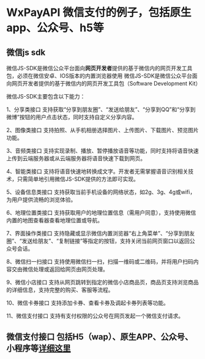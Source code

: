 # WxPayAPI 微信支付的例子，包括原生app、公众号、h5等

## 微信js sdk
   微信JS-SDK是微信公众平台面向**网页开发者**提供的基于微信内的网页开发工具包，必须在微信安卓、IOS版本的内置浏览器使用
   微信JS-SDK是微信公众平台面向网页开发者提供的基于微信内的网页开发工具包（Software Development Kit）
   
微信JS-SDK主要包含以下能力：

1、分享类接口
支持获取“分享到朋友圈”、“发送给朋友”、“分享到QQ”和“分享到微博”按钮的用户点击状态，同时支持自定义分享内容。

2、图像类接口
支持拍照、从手机相册选择图片、上传图片、下载图片、预览图片功能。

3、音频类接口
支持实现录制、播放、暂停播放语音等功能，同时支持将语音快速上传到云端服务器或从云端服务器将语音快速下载到网页。

4、智能类接口
支持将语音快速地转换成文字。开发者无需掌握语音识别相关技术，只需简单地引用微信JS-SDK提供的方法即可实现。

5、设备信息类接口
支持获取当前手机设备的网络状态，如2g、3g、4g或wifi，为用户提供流畅的浏览体验。

6、地理位置类接口
支持获取用户的地理位置信息（需用户同意），支持使用微信内置的地图查看器查看地理位置或导航。

7、界面操作类接口
支持隐藏或显示微信内置浏览器“右上角菜单”、“分享到朋友圈”、“发送给朋友”、“复制链接”等指定的按钮，支持关闭当前网页窗口以返回公众号会话。

8、微信扫一扫接口
支持使用微信扫一扫，扫描一维码或二维码，并将用户扫码内容交由微信处理或返回给网页由网页处理。

9、微信小店接口
支持从网页跳转到指定的微信小店商品页，商品页支持浏览商品的详细信息，支持完整的购买、客服等流程。

10、微信卡券接口
支持添加卡券、查看卡券及调起卡券列表等功能。

11、微信支付接口
支持有支付权限的公众号在网页发起一个微信支付请求。

## 微信支付接口 包括H5（wap）、原生APP、公众号、小程序等[详细这里](https://pay.weixin.qq.com/wiki/doc/api/index.html)


